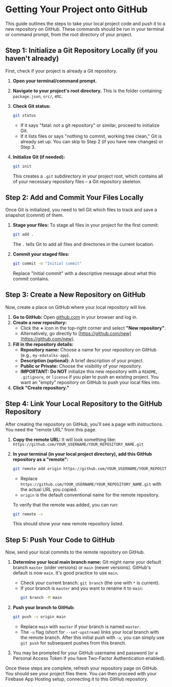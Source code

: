 
# Getting Your Project onto GitHub

This guide outlines the steps to take your local project code and push it to a new repository on GitHub. These commands should be run in your terminal or command prompt, from the root directory of your project.

## Step 1: Initialize a Git Repository Locally (if you haven't already)

First, check if your project is already a Git repository.

1.  **Open your terminal/command prompt.**
2.  **Navigate to your project's root directory.** This is the folder containing `package.json`, `src/`, etc.
3.  **Check Git status:**
    ```bash
    git status
    ```
    *   If it says "fatal: not a git repository" or similar, proceed to initialize Git.
    *   If it lists files or says "nothing to commit, working tree clean," Git is already set up. You can skip to Step 2 (if you have new changes) or Step 3.

4.  **Initialize Git (if needed):**
    ```bash
    git init
    ```
    This creates a `.git` subdirectory in your project root, which contains all of your necessary repository files – a Git repository skeleton.

## Step 2: Add and Commit Your Files Locally

Once Git is initialized, you need to tell Git which files to track and save a snapshot (commit) of them.

1.  **Stage your files:**
    To stage all files in your project for the first commit:
    ```bash
    git add .
    ```
    The `.` tells Git to add all files and directories in the current location.

2.  **Commit your staged files:**
    ```bash
    git commit -m "Initial commit"
    ```
    Replace "Initial commit" with a descriptive message about what this commit contains.

## Step 3: Create a New Repository on GitHub

Now, create a place on GitHub where your local repository will live.

1.  **Go to GitHub:** Open [github.com](https://github.com) in your browser and log in.
2.  **Create a new repository:**
    *   Click the **+** icon in the top-right corner and select **"New repository"**.
    *   Alternatively, go directly to [https://github.com/new](https://github.com/new).
3.  **Fill in the repository details:**
    *   **Repository name:** Choose a name for your repository on GitHub (e.g., `my-edutalks-app`).
    *   **Description (optional):** A brief description of your project.
    *   **Public or Private:** Choose the visibility of your repository.
    *   **IMPORTANT:** **Do NOT** initialize this new repository with a `README`, `.gitignore`, or `license` if you plan to push an existing project. You want an "empty" repository on GitHub to push your local files into.
4.  **Click "Create repository."**

## Step 4: Link Your Local Repository to the GitHub Repository

After creating the repository on GitHub, you'll see a page with instructions. You need the "remote URL" from this page.

1.  **Copy the remote URL:** It will look something like:
    `https://github.com/YOUR_USERNAME/YOUR_REPOSITORY_NAME.git`

2.  **In your terminal (in your local project directory), add this GitHub repository as a "remote":**
    ```bash
    git remote add origin https://github.com/YOUR_USERNAME/YOUR_REPOSITORY_NAME.git
    ```
    *   Replace `https://github.com/YOUR_USERNAME/YOUR_REPOSITORY_NAME.git` with the actual URL you copied.
    *   `origin` is the default conventional name for the remote repository.

    To verify that the remote was added, you can run:
    ```bash
    git remote -v
    ```
    This should show your new remote repository listed.

## Step 5: Push Your Code to GitHub

Now, send your local commits to the remote repository on GitHub.

1.  **Determine your local main branch name:**
    Git might name your default branch `master` (older versions) or `main` (newer versions). GitHub's default is now `main`. It's good practice to use `main`.
    *   Check your current branch: `git branch` (the one with `*` is current).
    *   If your branch is `master` and you want to rename it to `main`:
        ```bash
        git branch -M main
        ```

2.  **Push your branch to GitHub:**
    ```bash
    git push -u origin main
    ```
    *   Replace `main` with `master` if your branch is named `master`.
    *   The `-u` flag (short for `--set-upstream`) links your local branch with the remote branch. After this initial push with `-u`, you can simply use `git push` for subsequent pushes from this branch.

3.  You may be prompted for your GitHub username and password (or a Personal Access Token if you have Two-Factor Authentication enabled).

Once these steps are complete, refresh your repository page on GitHub. You should see your project files there. You can then proceed with your Firebase App Hosting setup, connecting it to this GitHub repository.
